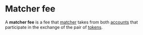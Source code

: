 # Matcher fee

A **matcher fee** is a fee that [matcher](/waves-node/extensions/matcher.md) takes from both [accounts](/blockchain/account.md) that participate in the exchange of the pair of [tokens](/blockchain/token.md).
